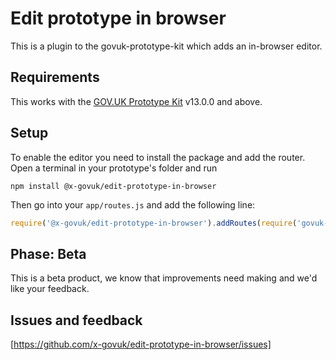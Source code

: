 Edit prototype in browser
===

This is a plugin to the govuk-prototype-kit which adds an in-browser editor.

Requirements
---

This works with the [GOV.UK Prototype Kit](https://prototype-kit.service.gov.uk/docs/) v13.0.0 and above.

Setup
---

To enable the editor you need to install the package and add the router.  Open a terminal in your prototype's folder and run

```shell
npm install @x-govuk/edit-prototype-in-browser
```

Then go into your `app/routes.js` and add the following line:

```javascript
require('@x-govuk/edit-prototype-in-browser').addRoutes(require('govuk-prototype-kit').requests)
```

Phase: Beta
---

This is a beta product, we know that improvements need making and we'd like your feedback.

Issues and feedback
---

[https://github.com/x-govuk/edit-prototype-in-browser/issues]

